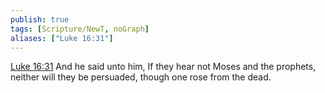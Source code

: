 ```yaml
---
publish: true
tags: [Scripture/NewT, noGraph]
aliases: ["Luke 16:31"]
---
```

[Luke 16:31](https://churchofjesuschrist.org/study/scriptures/nt/luke/16?lang=eng&id=p31#p31) And he said unto him, If they hear not Moses and the prophets, neither will they be persuaded, though one rose from the dead.




